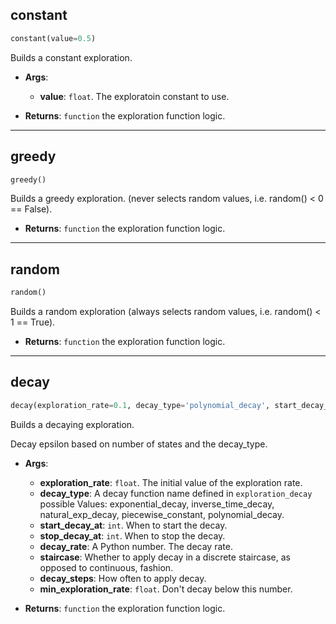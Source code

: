## constant


```python
constant(value=0.5)
```


Builds a constant exploration.

- __Args__:
	- __value__: `float`. The exploratoin constant to use.

- __Returns__:
	`function` the exploration function logic.


----

## greedy


```python
greedy()
```


Builds a greedy exploration. (never selects random values, i.e. random() < 0 == False).

- __Returns__:
	`function` the exploration function logic.


----

## random


```python
random()
```


Builds a random exploration (always selects random values, i.e. random() < 1 == True).

- __Returns__:
	`function` the exploration function logic.


----

## decay


```python
decay(exploration_rate=0.1, decay_type='polynomial_decay', start_decay_at=0, stop_decay_at=1000000000.0, decay_rate=0.0, staircase=False, decay_steps=10000, min_exploration_rate=0)
```


Builds a decaying exploration.

Decay epsilon based on number of states and the decay_type.

- __Args__:
	- __exploration_rate__: `float`. The initial value of the exploration rate.
	- __decay_type__: A decay function name defined in `exploration_decay`
	possible Values: exponential_decay, inverse_time_decay, natural_exp_decay,
			 piecewise_constant, polynomial_decay.
	- __start_decay_at__: `int`. When to start the decay.
	- __stop_decay_at__: `int`. When to stop the decay.
	- __decay_rate__: A Python number.  The decay rate.
	- __staircase__: Whether to apply decay in a discrete staircase,
	as opposed to continuous, fashion.
	- __decay_steps__: How often to apply decay.
	- __min_exploration_rate__: `float`. Don't decay below this number.

- __Returns__:
	`function` the exploration function logic.
